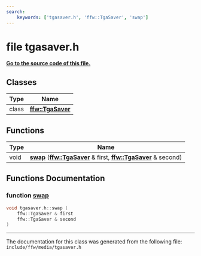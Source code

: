 ```yaml
---
search:
    keywords: ['tgasaver.h', 'ffw::TgaSaver', 'swap']
---
```


# file tgasaver.h

**[Go to the source code of this file.](tgasaver_8h_source.md)**
## Classes

|Type|Name|
|-----|-----|
|class|[**ffw::TgaSaver**](classffw_1_1_tga_saver.md)|


## Functions

|Type|Name|
|-----|-----|
|void|[**swap**](tgasaver_8h.md#1a803f6e67c4cd227806f394cde045f757) (**[ffw::TgaSaver](classffw_1_1_tga_saver.md)** & first, **[ffw::TgaSaver](classffw_1_1_tga_saver.md)** & second) |


## Functions Documentation

### function <a id="1a803f6e67c4cd227806f394cde045f757" href="#1a803f6e67c4cd227806f394cde045f757">swap</a>

```cpp
void tgasaver.h::swap (
    ffw::TgaSaver & first
    ffw::TgaSaver & second
)
```





----------------------------------------
The documentation for this class was generated from the following file: `include/ffw/media/tgasaver.h`

